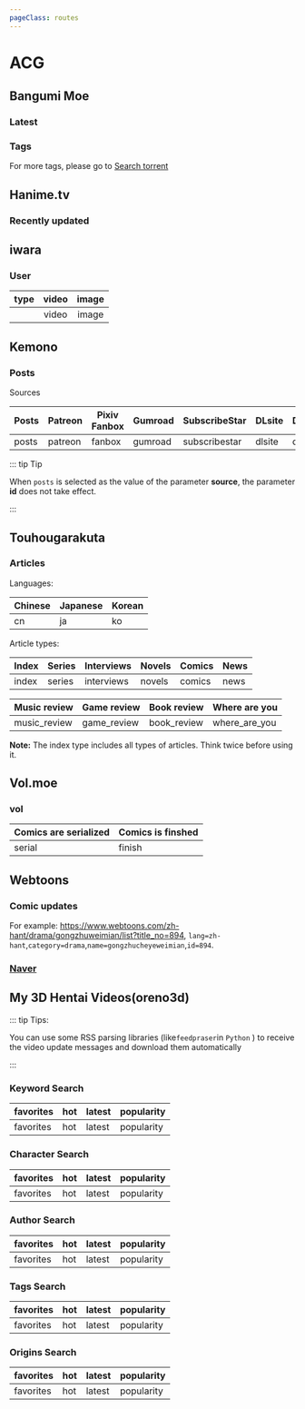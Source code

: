 ```yaml
---
pageClass: routes
---
```


# ACG

## Bangumi Moe

### Latest

<RouteEn author="nczitzk" example="/bangumi" path="/bangumi"/>

### Tags

<RouteEn author="nczitzk" example="/bangumi/chs/1080p" path="/bangumi/:tags?" :paramsDesc="['Tags, empty by default, multiple tags separated by `/`']">

For more tags, please go to [Search torrent](https://bangumi.moe/search/index)

</RouteEn>

## Hanime.tv

### Recently updated

<RouteEn author="EsuRt" example="/hanime/video" path="/hanime/video"/>

## iwara

### User

<RouteEn author="Fatpandac" example="/iwara/users/kelpie/video" path="/iwara/users/:username/:type?" :paramsDesc="['username, can find in userpage', 'video by default']" radar="1" rssbud="1">

| type | video | image |
| :--: | :---: | :---: |
|      | video | image |

</RouteEn>

## Kemono

### Posts

<RouteEn author="nczitzk" example="/kemono" path="/kemono/:source?/:id?" :paramsDesc="['Source, see below, Posts by default', 'User id, can be found in URL']">

Sources

| Posts | Patreon | Pixiv Fanbox | Gumroad | SubscribeStar | DLsite | Discord | Fantia |
| ----- | ------- | ------------ | ------- | ------------- | ------ | ------- | ------ |
| posts | patreon | fanbox       | gumroad | subscribestar | dlsite | discord | fantia |

::: tip Tip

When `posts` is selected as the value of the parameter **source**, the parameter **id** does not take effect.

:::

</RouteEn>

## Touhougarakuta

### Articles

<RouteEn author="ttyfly" path="/touhougarakuta/:language/:type" example="/touhougarakuta/ja/news" :paramsDesc="['language', 'article type']">

Languages:

| Chinese | Japanese | Korean |
| ---- | ---- | ---- |
|  cn  |  ja  |  ko  |

Article types:

|  Index   | Series | Interviews | Novels | Comics | News |
| -------- | ------ | ---------- | ------ | ------ | ---- |
|  index   | series | interviews | novels | comics | news |

| Music review | Game review | Book review  | Where are you |
| ------------ | ----------- | ------------ | ------------- |
| music_review | game_review | book_review  | where_are_you |

**Note:** The index type includes all types of articles. Think twice before using it.

</RouteEn>

## Vol.moe

### vol

<RouteEn author="CoderTonyChan" example="/vol/finish" path="/vol/:mode?" :paramsDesc="['mode type']">

| Comics are serialized | Comics is finshed |
| --------------------- | ----------------- |
| serial                | finish            |

</RouteEn>

## Webtoons

### Comic updates

<RouteEn author="machsix" path="/webtoons/:lang/:category/:name/:id" example="/webtoons/zh-hant/drama/gongzhuweimian/894" :paramsDesc="['Language','Category','Name','ID']"/>

For example: <https://www.webtoons.com/zh-hant/drama/gongzhuweimian/list?title_no=894>, `lang=zh-hant`,`category=drama`,`name=gongzhucheyeweimian`,`id=894`.

### [Naver](https://comic.naver.com)

<RouteEn author="zfanta" example="/webtoons/naver/651673" path="/webtoons/naver/:titleId" :paramsDesc="['titleId of naver webtoon']" />

## My 3D Hentai Videos(oreno3d)

::: tip Tips:

You can use some RSS parsing libraries (like`feedpraser`in `Python` ) to receive the video update messages and download them automatically

:::

### Keyword Search

<RouteEn author="xueli-sherryli" example="/oreno3d/search/bronya/latest" path="/oreno3d/search/:keyword/:sort?" :paramsDesc="['Search keyword', 'Sort method, see the table below, the default is latest']">

| favorites |  hot   | latest | popularity |
| --------- | ------ | ------ | ---------- |
| favorites |  hot   | latest | popularity |

</RouteEn>

### Character Search

<RouteEn author="xueli-sherryli" example="/oreno3d/characters/283/latest" path="/oreno3d/characters/:characterid/:sort?" :paramsDesc="['character id,can be found in the browser address bar' , 'Sort method, see the table below, the default is latest']">

| favorites |  hot   | latest | popularity |
| --------- | ------ | ------ | ---------- |
| favorites |  hot   | latest | popularity |

</RouteEn>

### Author Search

<RouteEn author="xueli-sherryli" example="/oreno3d/authors/3189/latest" path="/oreno3d/authors/:authorid/:sort?" :paramsDesc="['author id,can be found in the browser address bar' , 'Sort method, see the table below, the default is latest']">

| favorites |  hot   | latest | popularity |
| --------- | ------ | ------ | ---------- |
| favorites |  hot   | latest | popularity |

</RouteEn>

### Tags Search

<RouteEn tag="xueli-sherryli" example="/oreno3d/tags/177/latest" path="/oreno3d/tags/:tagid/:sort?" :paramsDesc="['tag id,can be found in the browser address bar' , 'Sort method, see the table below, the default is latest']">

| favorites |  hot   | latest | popularity |
| --------- | ------ | ------ | ---------- |
| favorites |  hot   | latest | popularity |

</RouteEn>

### Origins Search

<RouteEn origin="xueli-sherryli" example="/oreno3d/origins/3/latest" path="/oreno3d/origins/:originid/:sort?" :paramsDesc="['origin id,can be found in the browser address bar' , 'Sort method, see the table below, the default is latest']">

| favorites |  hot   | latest | popularity |
| --------- | ------ | ------ | ---------- |
| favorites |  hot   | latest | popularity |

</RouteEn>
